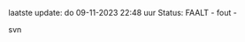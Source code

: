 laatste update: 
do 09-11-2023 22:48   uur 
Status: FAALT - fout - 
<div class="service R">svn</div>